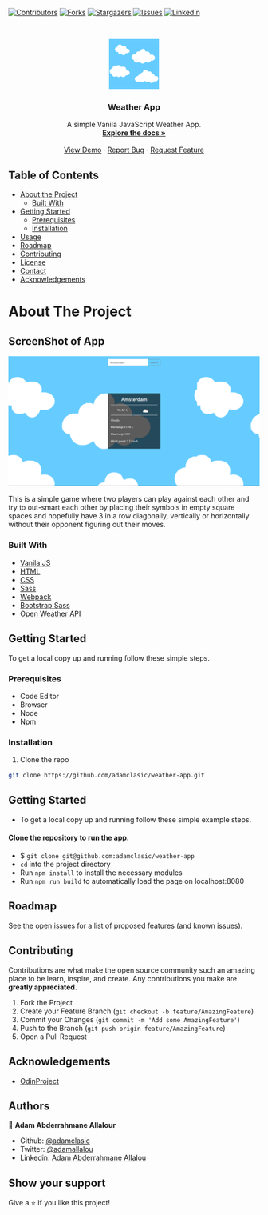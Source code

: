 [![Contributors][contributors-shield]][contributors-url]
[![Forks][forks-shield]][forks-url]
[![Stargazers][stars-shield]][stars-url]
[![Issues][issues-shield]][issues-url]
[![LinkedIn][linkedin-shield]][linkedin-url]



<!-- PROJECT LOGO -->
<br />
<p align="center">
  <a href="https://github.com/adamclasic/weather-app">
    <img src="src/assets/images/clouds.gif" alt="Logo" width="100" height="100">
  </a>

  <h3 align="center">Weather App</h3>

  <p align="center">
    A simple Vanila JavaScript Weather App.
    <br />
    <a href="https://github.com/adamclasic/weather-app"><strong>Explore the docs »</strong></a>
    <br />
    <br />
    <a href="https://raw.githack.com/adamclasic/weather-app/feature/dist/index.html">View Demo</a>
    ·
    <a href="https://github.com/adamclasic/weather-app/issues">Report Bug</a>
    ·
    <a href="https://github.com/adamclasic/weather-app/issues">Request Feature</a>
  </p>
</p>



<!-- TABLE OF CONTENTS -->
## Table of Contents

* [About the Project](#about-the-project)
  * [Built With](#built-with)
* [Getting Started](#getting-started)
  * [Prerequisites](#prerequisites)
  * [Installation](#installation)
* [Usage](#usage)
* [Roadmap](#roadmap)
* [Contributing](#contributing)
* [License](#license)
* [Contact](#contact)
* [Acknowledgements](#acknowledgements)



<!-- ABOUT THE PROJECT -->
# About The Project

## ScreenShot of App
[![Product Name Screen Shot][product-screenshot]]()

This is a simple game where two players can play against each other and try to out-smart each other by placing their symbols in empty square spaces and hopefully have 3 in a row diagonally, vertically or horizontally without their opponent figuring out their moves. 

### Built With

* [Vanila JS](https://en.wikipedia.org/wiki/JavaScript)
* [HTML](https://en.wikipedia.org/wiki/HTML)
* [CSS](https://en.wikipedia.org/wiki/Cascading_Style_Sheets)
* [Sass](https://en.wikipedia.org/wiki/Sass_(stylesheet_language))
* [Webpack](https://en.wikipedia.org/wiki/Webpack)
* [Bootstrap Sass](https://en.wikipedia.org/wiki/Bootstrap)
* [Open Weather API](https://openweathermap.org/)



<!-- GETTING STARTED -->
## Getting Started

To get a local copy up and running follow these simple steps.

### Prerequisites
- Code Editor
- Browser
- Node
- Npm

### Installation
 
1. Clone the repo
```sh
git clone https://github.com/adamclasic/weather-app.git
```


<!-- USAGE EXAMPLES -->
<!-- ABOUT THE PROJECT -->
## Getting Started
- To get a local copy up and running follow these simple example steps.

#### Clone the repository to run the app.

- $ `git clone git@github.com:adamclasic/weather-app`
- `cd` into the project directory
- Run `npm install` to install the necessary modules
- Run `npm run build` to automatically load the page on localhost:8080


<!-- ROADMAP -->
## Roadmap

See the [open issues](https://github.com/adamclasic/weather-app/issues) for a list of proposed features (and known issues).



<!-- CONTRIBUTING -->
## Contributing

Contributions are what make the open source community such an amazing place to be learn, inspire, and create. Any contributions you make are **greatly appreciated**.

1. Fork the Project
2. Create your Feature Branch (`git checkout -b feature/AmazingFeature`)
3. Commit your Changes (`git commit -m 'Add some AmazingFeature'`)
4. Push to the Branch (`git push origin feature/AmazingFeature`)
5. Open a Pull Request


<!-- ACKNOWLEDGEMENTS -->
## Acknowledgements
* [OdinProject](https://www.theodinproject.com/)

<!-- LICENSE -->

<!-- CONTACT -->
## Authors

👤 **Adam Abderrahmane Allalour**

- Github: [@adamclasic](https://github.com/adamclasic)
- Twitter: [@adamallalou](https://twitter.com/adamallalou)
- Linkedin: [Adam Abderrahmane Allalou](https://linkedin.com/adam-allalou)

<!-- ACKNOWLEDGEMENTS -->
## Show your support

Give a ⭐️ if you like this project!




<!-- MARKDOWN LINKS & IMAGES -->
<!-- https://www.markdownguide.org/basic-syntax/#reference-style-links -->
[contributors-shield]: https://img.shields.io/github/contributors/adamclasic/weather-app.svg?style=flat-square
[contributors-url]: https://github.com/adamclasic/weather-app/graphs/contributors
[forks-shield]: https://img.shields.io/github/forks/adamclasic/weather-app.svg?style=flat-square
[forks-url]: https://github.com/adamclasic/weather-app/network/members
[stars-shield]: https://img.shields.io/github/stars/adamclasic/weather-app.svg?style=flat-square
[stars-url]: https://github.com/adamclasic/weather-app/stargazers
[issues-shield]: https://img.shields.io/github/issues/adamclasic/weather-app.svg?style=flat-square
[issues-url]: https://github.com/adamclasic/weather-app/issues
[linkedin-shield]: https://img.shields.io/badge/-LinkedIn-black.svg?style=flat-square&logo=linkedin&colorB=555
[linkedin-url]: https://linkedin.com/adam-allalou
[product-screenshot]: src/assets/images/screenshot.png